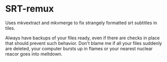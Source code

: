 # SRT-remux
Uses mkvextract and mkvmerge to fix strangely formatted srt subtitles in tiles.

Always have backups of your files ready, even if there are checks in place that should prevent such behavior. 
Don't blame me if all your files suddenly are deleted, your computer bursts up in flames or your nearest nuclear reacor goes into meltdown.
